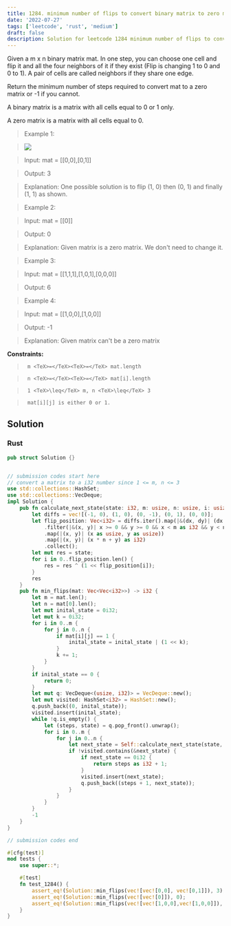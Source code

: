 ```yaml
---
title: 1284. minimum number of flips to convert binary matrix to zero matrix
date: '2022-07-27'
tags: ['leetcode', 'rust', 'medium']
draft: false
description: Solution for leetcode 1284 minimum number of flips to convert binary matrix to zero matrix
---
```


 

  Given a m x n binary matrix mat. In one step, you can choose one cell and flip it and all the four neighbors of it if they exist (Flip is changing 1 to 0 and 0 to 1). A pair of cells are called neighbors if they share one edge.

  Return the minimum number of steps required to convert mat to a zero matrix or -1 if you cannot.

  A binary matrix is a matrix with all cells equal to 0 or 1 only.

  A zero matrix is a matrix with all cells equal to 0.

   

 >   Example 1:

 >   ![](https://assets.leetcode.com/uploads/2019/11/28/matrix.png)

 >   Input: mat <TeX>=</TeX> [[0,0],[0,1]]

 >   Output: 3

 >   Explanation: One possible solution is to flip (1, 0) then (0, 1) and finally (1, 1) as shown.

  

 >   Example 2:

  

 >   Input: mat <TeX>=</TeX> [[0]]

 >   Output: 0

 >   Explanation: Given matrix is a zero matrix. We don't need to change it.

  

 >   Example 3:

  

 >   Input: mat <TeX>=</TeX> [[1,1,1],[1,0,1],[0,0,0]]

 >   Output: 6

  

 >   Example 4:

  

 >   Input: mat <TeX>=</TeX> [[1,0,0],[1,0,0]]

 >   Output: -1

 >   Explanation: Given matrix can't be a zero matrix

  

   

  **Constraints:**

  

 >   	m <TeX>=</TeX><TeX>=</TeX> mat.length

 >   	n <TeX>=</TeX><TeX>=</TeX> mat[i].length

 >   	1 <TeX>\leq</TeX> m, n <TeX>\leq</TeX> 3

 >   	mat[i][j] is either 0 or 1.


## Solution
### Rust
```rust
pub struct Solution {}


// submission codes start here
// convert a matrix to a i32 number since 1 <= m, n <= 3
use std::collections::HashSet;
use std::collections::VecDeque;
impl Solution {
    pub fn calculate_next_state(state: i32, m: usize, n: usize, i: usize, j: usize) -> i32 {
        let diffs = vec![(-1, 0), (1, 0), (0, -1), (0, 1), (0, 0)];
        let flip_position: Vec<i32> = diffs.iter().map(|&(dx, dy)| (dx + i as i32, dy + j as i32))
            .filter(|&(x, y)| x >= 0 && y >= 0 && x < m as i32 && y < n as i32)
            .map(|(x, y)| (x as usize, y as usize))
            .map(|(x, y)| (x * n + y) as i32)
            .collect();
        let mut res = state;
        for i in 0..flip_position.len() {
            res = res ^ (1 << flip_position[i]);
        }
        res
    }
    pub fn min_flips(mat: Vec<Vec<i32>>) -> i32 {
        let m = mat.len();
        let n = mat[0].len();
        let mut inital_state = 0i32;
        let mut k = 0i32;
        for i in 0..m {
            for j in 0..n {
                if mat[i][j] == 1 {
                    inital_state = inital_state | (1 << k);
                }
                k += 1;
            }
        }
        if inital_state == 0 {
            return 0;
        }
        let mut q: VecDeque<(usize, i32)> = VecDeque::new();
        let mut visited: HashSet<i32> = HashSet::new();
        q.push_back((0, inital_state));
        visited.insert(inital_state);
        while !q.is_empty() {
            let (steps, state) = q.pop_front().unwrap();
            for i in 0..m {
                for j in 0..n {
                    let next_state = Self::calculate_next_state(state, m, n, i, j);
                    if !visited.contains(&next_state) {
                        if next_state == 0i32 {
                            return steps as i32 + 1;
                        }
                        visited.insert(next_state);
                        q.push_back((steps + 1, next_state));
                    }
                }
            }
        }
        -1
    }
}

// submission codes end

#[cfg(test)]
mod tests {
    use super::*;

    #[test]
    fn test_1284() {
        assert_eq!(Solution::min_flips(vec![vec![0,0], vec![0,1]]), 3);
        assert_eq!(Solution::min_flips(vec![vec![0]]), 0);
        assert_eq!(Solution::min_flips(vec![vec![1,0,0],vec![1,0,0]]), -1);
    }
}

```
